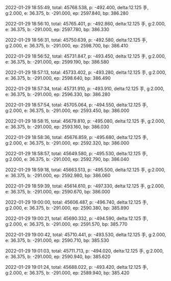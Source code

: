 2022-01-29 18:55:49, total: 45768.538, p: -492.400, delta:12.125 手, g:2.000, e: 36.375, b: -291.000, ep: 2597.840, bp: 386.280

2022-01-29 18:56:10, total: 45765.401, p: -492.860, delta:12.125 手, g:2.000, e: 36.375, b: -291.000, ep: 2597.780, bp: 386.330

2022-01-29 18:56:31, total: 45750.639, p: -492.580, delta:12.125 手, g:2.000, e: 36.375, b: -291.000, ep: 2598.700, bp: 386.410

2022-01-29 18:56:52, total: 45731.847, p: -493.450, delta:12.125 手, g:2.000, e: 36.375, b: -291.000, ep: 2599.190, bp: 386.580

2022-01-29 18:57:13, total: 45733.402, p: -493.280, delta:12.125 手, g:2.000, e: 36.375, b: -291.000, ep: 2598.640, bp: 386.490

2022-01-29 18:57:34, total: 45731.910, p: -493.910, delta:12.125 手, g:2.000, e: 36.375, b: -291.000, ep: 2596.330, bp: 386.280

2022-01-29 18:57:54, total: 45705.064, p: -494.550, delta:12.125 手, g:2.000, e: 36.375, b: -291.000, ep: 2593.450, bp: 386.000

2022-01-29 18:58:15, total: 45679.810, p: -495.080, delta:12.125 手, g:2.000, e: 36.375, b: -291.000, ep: 2593.160, bp: 386.030

2022-01-29 18:58:36, total: 45676.859, p: -495.680, delta:12.125 手, g:2.000, e: 36.375, b: -291.000, ep: 2592.320, bp: 386.000

2022-01-29 18:58:57, total: 45649.580, p: -495.530, delta:12.125 手, g:2.000, e: 36.375, b: -291.000, ep: 2592.790, bp: 386.040

2022-01-29 18:59:18, total: 45663.513, p: -495.500, delta:12.125 手, g:2.000, e: 36.375, b: -291.000, ep: 2592.980, bp: 386.060

2022-01-29 18:59:39, total: 45614.610, p: -497.330, delta:12.125 手, g:2.000, e: 36.375, b: -291.000, ep: 2590.670, bp: 386.000

2022-01-29 19:00:00, total: 45606.487, p: -496.740, delta:12.125 手, g:2.000, e: 36.375, b: -291.000, ep: 2590.380, bp: 385.890

2022-01-29 19:00:21, total: 45690.332, p: -494.590, delta:12.125 手, g:2.000, e: 36.375, b: -291.000, ep: 2591.570, bp: 385.770

2022-01-29 19:00:42, total: 45710.441, p: -493.530, delta:12.125 手, g:2.000, e: 36.375, b: -291.000, ep: 2590.710, bp: 385.530

2022-01-29 19:01:03, total: 45711.713, p: -494.020, delta:12.125 手, g:2.000, e: 36.375, b: -291.000, ep: 2590.940, bp: 385.620

2022-01-29 19:01:24, total: 45688.022, p: -493.420, delta:12.125 手, g:2.000, e: 36.375, b: -291.000, ep: 2589.940, bp: 385.420